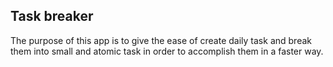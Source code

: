 ## Task breaker

The purpose of this app is to give the ease of create daily task and break them 
into small and atomic task in order to accomplish them in a faster way.

